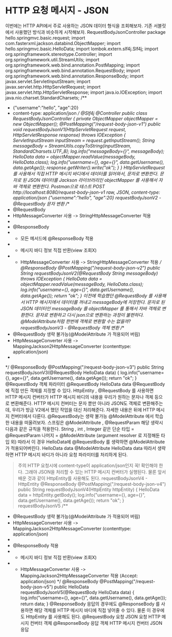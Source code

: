 HTTP 요청 메시지 - JSON 
========================   

이번에는 HTTP API에서 주로 사용하는 JSON 데이터 형식을 조회해보자.
기존 서블릿에서 사용했던 방식과 비슷하게 시작해보자.
RequestBodyJsonController
package hello.springmvc.basic.request;
import com.fasterxml.jackson.databind.ObjectMapper;
import hello.springmvc.basic.HelloData;
import lombok.extern.slf4j.Slf4j;
import org.springframework.stereotype.Controller;
import org.springframework.util.StreamUtils;
import org.springframework.web.bind.annotation.PostMapping;
import org.springframework.web.bind.annotation.RequestBody;
import org.springframework.web.bind.annotation.ResponseBody;
import javax.servlet.ServletInputStream;
import javax.servlet.http.HttpServletRequest;
import javax.servlet.http.HttpServletResponse;
import java.io.IOException;
import java.nio.charset.StandardCharsets;
/**
 * {"username":"hello", "age":20}
 * content-type: application/json
 */
@Slf4j
@Controller
public class RequestBodyJsonController {
 private ObjectMapper objectMapper = new ObjectMapper();
 @PostMapping("/request-body-json-v1")
 public void requestBodyJsonV1(HttpServletRequest request,
HttpServletResponse response) throws IOException {
 ServletInputStream inputStream = request.getInputStream();
 String messageBody = StreamUtils.copyToString(inputStream,
StandardCharsets.UTF_8);
 log.info("messageBody={}", messageBody);
 HelloData data = objectMapper.readValue(messageBody, HelloData.class);
 log.info("username={}, age={}", data.getUsername(), data.getAge());
 response.getWriter().write("ok");
 }
}
HttpServletRequest를 사용해서 직접 HTTP 메시지 바디에서 데이터를 읽어와서, 문자로 변환한다.
문자로 된 JSON 데이터를 Jackson 라이브러리인 objectMapper 를 사용해서 자바 객체로 변환한다.
Postman으로 테스트
POST http://localhost:8080/request-body-json-v1
raw, JSON, content-type: application/json
{"username":"hello", "age":20}
requestBodyJsonV2 - @RequestBody 문자 변환
/**
 * @RequestBody
 * HttpMessageConverter 사용 -> StringHttpMessageConverter 적용
 *
 * @ResponseBody
 * - 모든 메서드에 @ResponseBody 적용
 * - 메시지 바디 정보 직접 반환(view 조회X)
 * - HttpMessageConverter 사용 -> StringHttpMessageConverter 적용
 */
@ResponseBody
@PostMapping("/request-body-json-v2")
public String requestBodyJsonV2(@RequestBody String messageBody) throws
IOException {
 HelloData data = objectMapper.readValue(messageBody, HelloData.class);
 log.info("username={}, age={}", data.getUsername(), data.getAge());
 return "ok";
}
이전에 학습했던 @RequestBody 를 사용해서 HTTP 메시지에서 데이터를 꺼내고 messageBody에
저장한다.
문자로 된 JSON 데이터인 messageBody 를 objectMapper 를 통해서 자바 객체로 변환한다.
문자로 변환하고 다시 json으로 변환하는 과정이 불편하다. @ModelAttribute처럼 한번에 객체로
변환할 수는 없을까?
requestBodyJsonV3 - @RequestBody 객체 변환
/**
 * @RequestBody 생략 불가능(@ModelAttribute 가 적용되어 버림)
 * HttpMessageConverter 사용 -> MappingJackson2HttpMessageConverter (contenttype: application/json)
 *
 */
@ResponseBody
@PostMapping("/request-body-json-v3")
public String requestBodyJsonV3(@RequestBody HelloData data) {
 log.info("username={}, age={}", data.getUsername(), data.getAge());
 return "ok";
}
@RequestBody 객체 파라미터
@RequestBody HelloData data
@RequestBody 에 직접 만든 객체를 지정할 수 있다.
HttpEntity , @RequestBody 를 사용하면 HTTP 메시지 컨버터가 HTTP 메시지 바디의 내용을 우리가
원하는 문자나 객체 등으로 변환해준다.
HTTP 메시지 컨버터는 문자 뿐만 아니라 JSON도 객체로 변환해주는데, 우리가 방금 V2에서 했던 작업을
대신 처리해준다.
자세한 내용은 뒤에 HTTP 메시지 컨버터에서 다룬다.
@RequestBody는 생략 불가능
@ModelAttribute 에서 학습한 내용을 떠올려보자.
스프링은 @ModelAttribute , @RequestParam 해당 생략시 다음과 같은 규칙을 적용한다.
String , int , Integer 같은 단순 타입 = @RequestParam
나머지 = @ModelAttribute (argument resolver 로 지정해둔 타입 외)
따라서 이 경우 HelloData에 @RequestBody 를 생략하면 @ModelAttribute 가 적용되어버린다.
HelloData data @ModelAttribute HelloData data
따라서 생략하면 HTTP 메시지 바디가 아니라 요청 파라미터를 처리하게 된다.
> 주의
> HTTP 요청시에 content-type이 application/json인지 꼭! 확인해야 한다. 그래야 JSON을 처리할 수
있는 HTTP 메시지 컨버터가 실행된다.
물론 앞서 배운 것과 같이 HttpEntity를 사용해도 된다.
requestBodyJsonV4 - HttpEntity
@ResponseBody
@PostMapping("/request-body-json-v4")
public String requestBodyJsonV4(HttpEntity<HelloData> httpEntity) {
 HelloData data = httpEntity.getBody();
 log.info("username={}, age={}", data.getUsername(), data.getAge());
 return "ok";
}
requestBodyJsonV5
/**
 * @RequestBody 생략 불가능(@ModelAttribute 가 적용되어 버림)
 * HttpMessageConverter 사용 -> MappingJackson2HttpMessageConverter (contenttype: application/json)
 *
 * @ResponseBody 적용
 * - 메시지 바디 정보 직접 반환(view 조회X)
 * - HttpMessageConverter 사용 -> MappingJackson2HttpMessageConverter 적용
(Accept: application/json)
 */
@ResponseBody
@PostMapping("/request-body-json-v5")
public HelloData requestBodyJsonV5(@RequestBody HelloData data) {
 log.info("username={}, age={}", data.getUsername(), data.getAge());
 return data;
}
@ResponseBody
응답의 경우에도 @ResponseBody 를 사용하면 해당 객체를 HTTP 메시지 바디에 직접 넣어줄 수 있다.
물론 이 경우에도 HttpEntity 를 사용해도 된다.
@RequestBody 요청
JSON 요청 HTTP 메시지 컨버터 객체
@ResponseBody 응답
객체 HTTP 메시지 컨버터 JSON 응답
